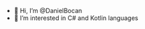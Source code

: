 - 👋 Hi, I’m @DanielBocan
- 👀 I’m interested in C# and Kotlin languages

<!---
DanielBocan/DanielBocan is a ✨ special ✨ repository because its `README.md` (this file) appears on your GitHub profile.
You can click the Preview link to take a look at your changes.
--->
